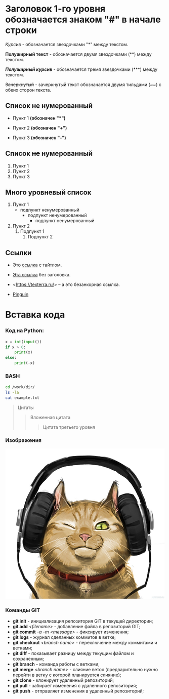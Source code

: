 # Заголовок 1-го уровня обозначается знаком "#" в начале строки

*Курсив* - обозначается звездочками "*" между текстом.

**Полужирный текст** - обозначается двумя звездочками (**) между текстом.

***Полужирный курсив*** - обозначается тремя звездочками (***) между текстом.

~~Зачеркнутый~~ - зачеркнутый текст обозначается двумя тильдами (~~) c обеих сторон текста.

## Список не нумерованный ##
* Пункт 1 **(обозначен "*")**
+ Пункт 2 **(обозначен "+")**
- Пункт 3 **(обозначен "-")**

## Список ~~не~~ нумерованный ##
1. Пункт 1
2. Пункт 2
3. Пункт 3

## Много уровневый список ##
1. Пункт 1
    - подпункт ненумерованный
        + подпункт ненумерованный
            * подпункт ненумерованный
2. Пункт 2
    1. Подпункт 1
        1. Подпункт 2

## Ссылки ##
* Это [ссылка](https://vl.ru "VL") с тайтлом.

* [Эта ссылка](http://example.net/) без заголовка.

* <https://texterra.ru/&gt; – а это безанкорная ссылка.

* [Pinguin](./File%20NewTux.svg)

# Вставка кода #

 ### Код на Python: ###

```python
x = int(input())
if x > 0:
    print(x)
else:
    print(-x)
``` 

### BASH ###
```bash
cd /work/dir/
ls -la
cat example.txt
```

> Цитаты
>> Вложенная цитата
>>> Цитата третьего уровня

### Изображения ###
![cat](./kot_naushniki_16067.jpg "cat")

### Команды GIT ###
* **git init** - инициализация репозитория GIT в текущей директории;
* **git add** *\<filename\>* - добавление файла в репозиторий GIT;
* **git commit** *-a -m \<message\>* - фиксирует изменения;
* **git logs** - журнал сделанных коммитов в ветке;
* **git checkout** *\<branch name\>* - переключение между коммитами и ветками;
* **git diff** - показывает разницу между текущим файлом и сохраненным;
* **git branch** - команда работы с ветками;
* __git merge__ *\<branch name\>* - слияние веток (предварительно нужно перейти в ветку с которой планируется слияние);
* **git clone** - клонирует удаленный репозиторий;
* **git pull** - забирает изменения с удаленного репозитория;
* **git push** - отправляет изменения в удаленный репозиторий;

